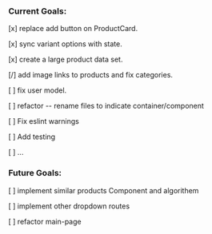 
### Current Goals:
 [x] replace add button on ProductCard.
 
 [x] sync variant options with state.
 
 [x] create a large product data set.

 [/] add image links to products and fix categories.

 [ ] fix user model.

 [ ] refactor -- rename files to indicate container/component
 
 [ ] Fix eslint warnings

 [ ] Add testing
 
 [ ] ...

### Future Goals:
 [ ] implement similar products Component and algorithem
 
 [ ] implement other dropdown routes
 
 [ ] refactor main-page
 

